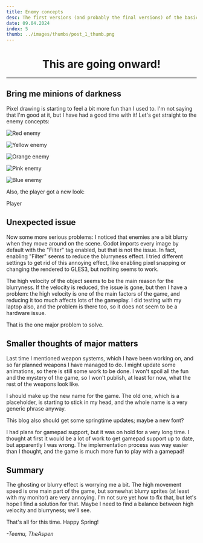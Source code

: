 ```yaml
---
title: Enemy concepts
desc: The first versions (and probably the final versions) of the basic enemies. Fast movement causes sprites to look blurry, and a few smaller status updates.
date: 09.04.2024
index: 5
thumb: ../images/thumbs/post_1_thumb.png
---
```


# <center> This are going onward! </center>

---

## Bring me minions of darkness

Pixel drawing is starting to feel a bit more fun than I used to. I'm not saying that I'm good at it, but I have had a good time with it!
Let's get straight to the enemy concepts:

![Red enemy](/images/post5/Red_Robot_proto.gif "Red robot prototype")

![Yellow enemy](/images/post5/Yellow_Robot_proto.gif "Yellow robot prototype")

![Orange enemy](/images/post5/Orange_Robot_proto.gif "Orange robot prototype")

![Pink enemy](/images/post5/Pink_Robot_proto.gif "Pink robot prototype")

![Blue enemy](/images/post5/Blue_Robot_proto.gif "Blue robot prototype")

Also, the player got a new look:

Player

## Unexpected issue

Now some more serious problems: I noticed that enemies are a bit blurry when they move around on the scene. Godot imports every image by default with the "Filter" tag enabled, but that is not the issue. In fact, enabling "Filter" seems to reduce the blurryness effect. I tried different settings to get rid of this annoying effect, like enabling pixel snapping or changing the rendered to GLES3, but nothing seems to work.

The high velocity of the object seems to be the main reason for the blurryness. If the velocity is reduced, the issue is gone, but then I have a problem: the high velocity is one of the main factors of the game, and reducing it too much affects lots of the gameplay. I did testing with my laptop also, and the problem is there too, so it does not seem to be a hardware issue.

That is the one major problem to solve.

## Smaller thoughts of major matters

Last time I mentioned weapon systems, which I have been working on, and so far planned weapons I have managed to do. I might update some animations, so there is still some work to be done. I won't spoil all the fun and the mystery of the game, so I won't publish, at least for now, what the rest of the weapons look like.

I should make up the new name for the game. The old one, which is a placeholder, is starting to stick in my head, and the whole name is a very generic phrase anyway.

This blog also should get some springtime updates; maybe a new font?

I had plans for gamepad support, but it was on hold for a very long time. I thought at first it would be a lot of work to get gamepad support up to date, but apparently I was wrong. The implementation process was way easier than I thought, and the game is much more fun to play with a gamepad!

## Summary

The ghosting or blurry effect is worrying me a bit. The high movement speed is one main part of the game, but somewhat blurry sprites (at least with my monitor) are very annoying. I'm not sure yet how to fix that, but let's hope I find a solution for that.
Maybe I need to find a balance between high velocity and blurryness; we'll see.

That's all for this time. Happy Spring!

_-Teemu, TheAspen_